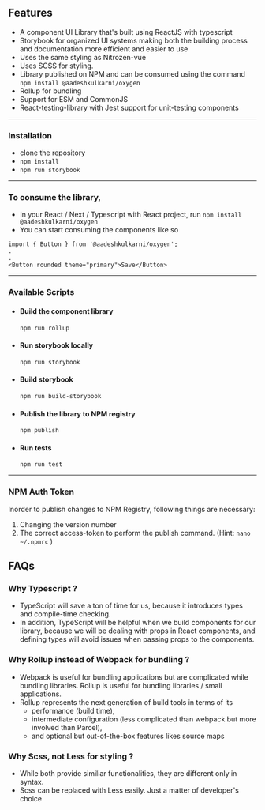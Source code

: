 ## Features
- A component UI Library that's built using ReactJS with typescript
- Storybook for organized UI systems making both the building process and documentation more efficient and easier to use
- Uses the same styling as Nitrozen-vue
- Uses SCSS for styling.
- Library published on NPM and can be consumed using the command ``` npm install @aadeshkulkarni/oxygen ```
- Rollup for bundling
- Support for ESM and CommonJS
- React-testing-library with Jest support for unit-testing components

------------
### Installation
- clone the repository
- ``` npm install ```
- ``` npm run storybook ```
-------------
### To consume the library,
- In your React / Next / Typescript with React project, run ``` npm install @aadeshkulkarni/oxygen ```
- You can start consuming the components like so

``` (App.js)
import { Button } from '@aadeshkulkarni/oxygen';
.
.
<Button rounded theme="primary">Save</Button>

```
-------------- 
### Available Scripts

- #### Build the component library 
    ``` npm run rollup ```
- #### Run storybook locally 
    ``` npm run storybook ```
- #### Build storybook 
    ``` npm run build-storybook ```
- #### Publish the library to NPM registry
    ``` npm publish ```
- #### Run tests 
    ``` npm run test ```
 
-------------

### NPM Auth Token

Inorder to publish changes to NPM Registry, following things are necessary:

1. Changing the version number
2. The correct access-token to perform the publish command. (Hint: ``` nano ~/.npmrc ``` )


## FAQs

### Why Typescript ?

- TypeScript will save a ton of time for us, because it introduces types and compile-time checking. 
- In addition, TypeScript will be helpful when we build components for our library, because we will be dealing with props in React components, and defining types will avoid issues when passing props to the components.

### Why Rollup instead of Webpack for bundling ?
- Webpack is useful for bundling applications but are complicated while bundling libraries. Rollup is useful for bundling libraries / small applications.
- Rollup represents the next generation of build tools in terms of its 
    - performance (build time), 
    - intermediate configuration (less complicated than webpack but more involved than Parcel), 
    - and optional but out-of-the-box features likes source maps
    
### Why Scss, not Less for styling ?
- While both provide similiar functionalities, they are different only in syntax.
- Scss can be replaced with Less easily. Just a matter of developer's choice
